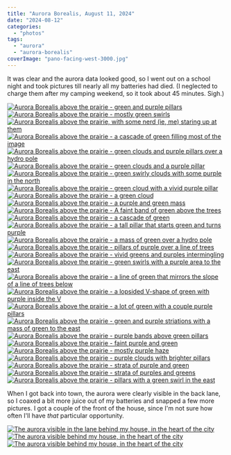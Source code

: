 ```yaml
---
title: "Aurora Borealis, August 11, 2024"
date: "2024-08-12"
categories: 
  - "photos"
tags: 
  - "aurora"
  - "aurora-borealis"
coverImage: "pano-facing-west-3000.jpg"
---
```


It was clear and the aurora data looked good, so I went out on a school night and took pictures till nearly all my batteries had died. (I neglected to charge them after my camping weekend, so it took about 45 minutes. Sigh.)

<!--more-->

[![Aurora Borealis above the prairie - green and purple pillars](images/t5_IMG_2962-2000-1024x682.jpg)![Aurora Borealis above the prairie - mostly green swirls](images/t5_IMG_2954-2000-682x1024.jpg)![Aurora Borealis above the prairie, with some nerd (ie, me) staring up at them](images/t5_IMG_2935-2000-682x1024.jpg)![Aurora Borealis above the prairie - a cascade of green filling most of the image](images/t5_IMG_2914-2000-1024x682.jpg)![Aurora Borealis above the prairie - green clouds and purple pillars over a hydro pole](images/t5_IMG_2911-2000-682x1024.jpg)![Aurora Borealis above the prairie - green clouds and a purple pillar](images/t5_IMG_2906-2000-1024x682.jpg)![Aurora Borealis above the prairie - green swirly clouds with some purple in the north](images/t5_IMG_2898-2000-1024x682.jpg)![Aurora Borealis above the prairie - green cloud with a vivid purple pillar](images/t5_IMG_2872-2000-1024x682.jpg)![Aurora Borealis above the prairie - a green cloud](images/t5_IMG_2826-2000-1024x682.jpg)![Aurora Borealis above the prairie - a purple and green mass](images/t5_IMG_2819-2000-682x1024.jpg)![Aurora Borealis above the prairie - A faint band of green above the trees](images/t5_IMG_2712-2000-682x1024.jpg)![Aurora Borealis above the prairie - a cascade of green](images/t5_IMG_2688-2000-1024x682.jpg)![Aurora Borealis above the prairie - a tall pillar that starts green and turns purple](images/t5_IMG_2683-2000-1024x682.jpg)![Aurora Borealis above the prairie - a mass of green over a hydro pole](images/t5_IMG_2680-2000-1024x682.jpg)![Aurora Borealis above the prairie - pillars of purple over a line of trees](images/t3i_IMG_2847-2000-1024x682.jpg)![Aurora Borealis above the prairie - vivid greens and purples intermingling](images/t3i_IMG_2816-2000-1024x682.jpg)![Aurora Borealis above the prairie - green swirls with a purple area to the east](images/t3i_IMG_2793-2000-1024x682.jpg)![Aurora Borealis above the prairie - a line of green that mirrors the slope of a line of trees below](images/t3i_IMG_2768-2000-1024x682.jpg)![Aurora Borealis above the prairie - a lopsided V-shape of green with purple inside the V](images/t3i_IMG_2759-2000-1024x682.jpg)![Aurora Borealis above the prairie - a lot of green with a couple purple pillars](images/t3i_IMG_2718-2000-1024x682.jpg)![Aurora Borealis above the prairie - green and purple striations with a mass of green to the east](images/t3i_IMG_2670-2000-1024x682.jpg)![Aurora Borealis above the prairie - purple bands above green pillars](images/t3i_IMG_2625-2000-1024x682.jpg)![Aurora Borealis above the prairie - faint purple and green](images/t3i_IMG_2606-2000-1024x682.jpg)![Aurora Borealis above the prairie - mostly purple haze](images/t3i_IMG_2576-2000-1024x682.jpg)![Aurora Borealis above the prairie - purple clouds with brighter pillars](images/t3i_IMG_2558-2000-1024x682.jpg)![Aurora Borealis above the prairie - strata of purple and green](images/t3i_IMG_2556-2000-1024x682.jpg)![Aurora Borealis above the prairie - strata of purples and greens](images/t3i_IMG_2548-2000-1024x682.jpg)![Aurora Borealis above the prairie - pillars with a green swirl in the east](https://i2.wp.com/patrickjohanneson.com/wp-content/uploads/2024/08/t3i_IMG_2548-2000-1024x682.jpg?ssl=1)](https://patrickjohanneson.com/wp-content/uploads/2024/08/t3i_IMG_2530-2000-1024x682.jpg)

When I got back into town, the aurora were clearly visible in the back lane, so I coaxed a bit more juice out of my batteries and snapped a few more pictures. I got a couple of the front of the house, since I'm not sure how often I'll have _that_ particular opportunity.

[![The aurora visible in the lane behind my house, in the heart of the city](images/t5_IMG_2988-2000-1024x682.jpg)![The aurora visible behind my house, in the heart of the city](images/t5_IMG_2995-2000-682x1024.jpg)![The aurora visible behind my house, in the heart of the city](https://i0.wp.com/patrickjohanneson.com/wp-content/uploads/2024/08/t5_IMG_2995-2000-682x1024.jpg?ssl=1)](https://patrickjohanneson.com/wp-content/uploads/2024/08/t5_IMG_2976-2000-682x1024.jpg)
